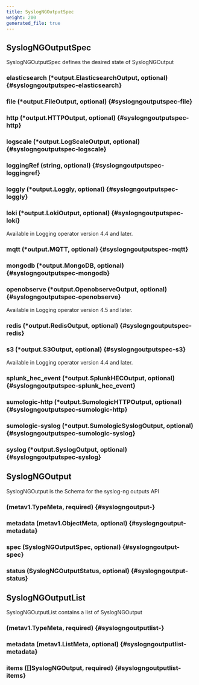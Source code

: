 ```yaml
---
title: SyslogNGOutputSpec
weight: 200
generated_file: true
---
```


## SyslogNGOutputSpec

SyslogNGOutputSpec defines the desired state of SyslogNGOutput

### elasticsearch (*output.ElasticsearchOutput, optional) {#syslogngoutputspec-elasticsearch}


### file (*output.FileOutput, optional) {#syslogngoutputspec-file}


### http (*output.HTTPOutput, optional) {#syslogngoutputspec-http}


### logscale (*output.LogScaleOutput, optional) {#syslogngoutputspec-logscale}


### loggingRef (string, optional) {#syslogngoutputspec-loggingref}


### loggly (*output.Loggly, optional) {#syslogngoutputspec-loggly}


### loki (*output.LokiOutput, optional) {#syslogngoutputspec-loki}

Available in Logging operator version 4.4 and later. 


### mqtt (*output.MQTT, optional) {#syslogngoutputspec-mqtt}


### mongodb (*output.MongoDB, optional) {#syslogngoutputspec-mongodb}


### openobserve (*output.OpenobserveOutput, optional) {#syslogngoutputspec-openobserve}

Available in Logging operator version 4.5 and later. 


### redis (*output.RedisOutput, optional) {#syslogngoutputspec-redis}


### s3 (*output.S3Output, optional) {#syslogngoutputspec-s3}

Available in Logging operator version 4.4 and later.


### splunk_hec_event (*output.SplunkHECOutput, optional) {#syslogngoutputspec-splunk_hec_event}


### sumologic-http (*output.SumologicHTTPOutput, optional) {#syslogngoutputspec-sumologic-http}


### sumologic-syslog (*output.SumologicSyslogOutput, optional) {#syslogngoutputspec-sumologic-syslog}


### syslog (*output.SyslogOutput, optional) {#syslogngoutputspec-syslog}



## SyslogNGOutput

SyslogNGOutput is the Schema for the syslog-ng outputs API

###  (metav1.TypeMeta, required) {#syslogngoutput-}


### metadata (metav1.ObjectMeta, optional) {#syslogngoutput-metadata}


### spec (SyslogNGOutputSpec, optional) {#syslogngoutput-spec}


### status (SyslogNGOutputStatus, optional) {#syslogngoutput-status}



## SyslogNGOutputList

SyslogNGOutputList contains a list of SyslogNGOutput

###  (metav1.TypeMeta, required) {#syslogngoutputlist-}


### metadata (metav1.ListMeta, optional) {#syslogngoutputlist-metadata}


### items ([]SyslogNGOutput, required) {#syslogngoutputlist-items}



